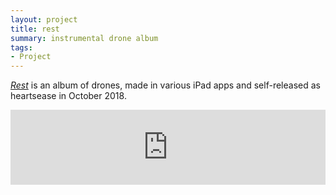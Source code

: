 ```yaml
---
layout: project
title: rest
summary: instrumental drone album
tags:
- Project
---
```


<a href="https://heartsease.bandcamp.com/album/rest"><i>Rest</i></a> is an album of drones, made in various iPad apps and self-released as heartsease in October 2018.</p>

<center><iframe style="border: 0; width: 100%; height: 120px;" src="https://bandcamp.com/EmbeddedPlayer/album=4133412786/size=large/bgcol=ffffff/linkcol=2ebd35/tracklist=false/artwork=small/transparent=true/" seamless><a href="http://heartseasemusic.bandcamp.com/album/rest">rest by heartsease</a></iframe></center>